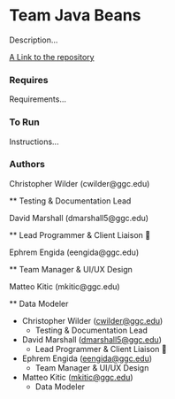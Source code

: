 <h1 align-"center">Team Java Beans</h1>
<p>
Description...
</p>

[A Link to the repository](https://github.com/MarshMaster11/Team_Java_Beans)

### Requires
Requirements...
### To Run
Instructions...
### Authors
<p>Christopher Wilder (cwilder@ggc.edu)</p>
** Testing & Documentation Lead
<p>David Marshall (dmarshall5@ggc.edu)</p>
** Lead Programmer & Client Liaison 🦀
<p>Ephrem Engida (eengida@ggc.edu)</p>
** Team Manager & UI/UX Design
<p>Matteo Kitic (mkitic@ggc.edu)</p>
**  Data Modeler 

- Christopher Wilder (cwilder@ggc.edu)
  - Testing & Documentation Lead
- David Marshall (dmarshall5@ggc.edu)
  - Lead Programmer & Client Liaison 🦀
- Ephrem Engida (eengida@ggc.edu)
  - Team Manager & UI/UX Design
- Matteo Kitic (mkitic@ggc.edu)
  - Data Modeler

